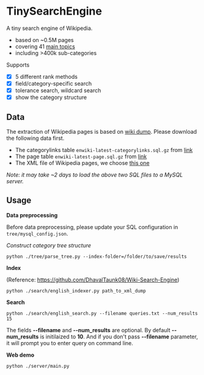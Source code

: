 # TinySearchEngine

A tiny search engine of Wikipedia.

- based on ~0.5M pages
- covering 41 [main topics](https://en.wikipedia.org/wiki/Category:Main_topic_classifications)
- including >400k sub-categories

Supports

- [x] 5 different rank methods
- [x] field/category-specific search
- [x] tolerance search, wildcard search
- [x] show the category structure

## Data

The extraction of Wikipedia pages is based on [wiki dump](https://dumps.wikimedia.org/enwiki/latest/).
Please download the following data first.

- The categorylinks table `enwiki-latest-categorylinks.sql.gz` from [link](https://dumps.wikimedia.org/enwiki/latest/enwiki-latest-categorylinks.sql.gz)
- The page table `enwiki-latest-page.sql.gz` from [link](https://dumps.wikimedia.org/enwiki/latest/enwiki-latest-page.sql.gz)
- The XML file of Wikipedia pages, we choose [this one](https://dumps.wikimedia.org/enwiki/latest/enwiki-latest-pages-articles10.xml-p4045403p5399366.bz2)

*Note: it may take ~2 days to load the above two SQL files to a MySQL server.*

## Usage


**Data preprocessing**

Before data preprocessing, please update your SQL configuration in `tree/mysql_config.json`.

*Construct category tree structure*

~~~shell
python ./tree/parse_tree.py --index-folder=/folder/to/save/results
~~~

**Index**

(Reference: https://github.com/DhavalTaunk08/Wiki-Search-Engine)

```shell
python ./search/english_indexer.py path_to_xml_dump
```

**Search**
```shell
python ./search/english_search.py --filename queries.txt --num_results 15
```
The fields **--filename** and **--num_results** are optional. By default **--num_results** is initilaized to **10**. And if you don't pass **--filename** parameter, it will prompt you to enter query on command line.

**Web demo**

~~~shell
python ./server/main.py
~~~

